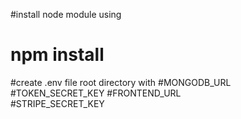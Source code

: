 #install node module using 
# npm install 
#create .env file root directory with 
#MONGODB_URL 
#TOKEN_SECRET_KEY 
#FRONTEND_URL  
#STRIPE_SECRET_KEY  



